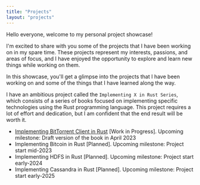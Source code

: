 ```yaml
---
title: "Projects"
layout: "projects"
---
```


Hello everyone, welcome to my personal project showcase! 

I'm excited to share with you some of the projects that I have been working on in my spare time. These projects represent my interests, passions, and areas of focus, and I have enjoyed the opportunity to explore and learn new things while working on them. 

In this showcase, you'll get a glimpse into the projects that I have been working on and some of the things that I have learned along the way. 

I have an ambitious project called the `Implementing X in Rust Series`, which consists of a series of books focused on implementing specific technologies using the Rust programming language. This project requires a lot of effort and dedication, but I am confident that the end result will be worth it.

- [Implementing BitTorrent Client in Rust](https://almazmurzabekov.gitlab.io/implementing-bittorrent-client-in-rust/) [Work in Progress]. Upcoming milestone: Draft version of the book in April 2023
- Implementing Bitcoin in Rust [Planned]. Upcoming milestone: Project start mid-2023
- Implementing HDFS in Rust [Planned]. Upcoming milestone: Project start early-2024
- Implementing Cassandra in Rust [Planned]. Upcoming milestone: Project start early-2025